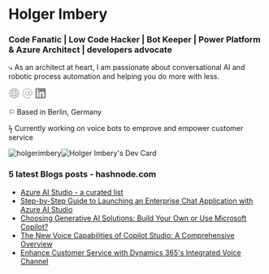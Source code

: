 # Holger Imbery
### Code Fanatic | Low Code Hacker | Bot Keeper | Power Platform & Azure Architect | developers advocate

⤷ As an architect at heart, 
I am passionate about conversational AI and robotic process automation and helping you do more with less.

 <a aligh="left" href="https://www.cognitiveservices.ninja" target="_blank" rel="noreferrer noopener"><img src="https://raw.githubusercontent.com/0xShapeShifter/dev-story/master/public/images/socials/globe.svg" alt="Website" width="22" height="22" /></a> <a aligh="left" href="mailto:the@cognitiveservices,ninja" target="_blank" rel="noreferrer noopener"><img src="https://raw.githubusercontent.com/0xShapeShifter/dev-story/master/public/images/socials/at.svg" alt="Email" width="22" height="22" /></a> <a aligh="left" href="https://www.linkedin.com/in/holgerimbery" target="_blank" rel="noreferrer noopener"><img src="https://raw.githubusercontent.com/0xShapeShifter/dev-story/master/public/images/socials/linkedin.svg" alt="LinkedIn" width="22" height="22" /></a>  

⚐ Based in Berlin, Germany

ϟ Currently working on voice bots to emprove and empower customer service

 

<a href="https://app.daily.dev/thecognitiveservicesninja"><img src="https://api.daily.dev/devcards/7d6788ea96d04422bdcc4f633263bc26.png?r=f2m" align=right width="400" alt="Holger Imbery's Dev Card"/></a>

<p align="left"> <img src="https://komarev.com/ghpvc/?username=holgerimbery&label=Profile%20views&color=0e75b6&style=flat" alt="holgerimbery" /> </p>

### 5 latest Blogs posts - hashnode.com
<!-- HASHNODE:START -->
- [Azure AI Studio - a curated list](https://the.cognitiveservices.ninja/azure-ai-studio-a-curated-list)
- [Step-by-Step Guide to Launching an Enterprise Chat Application with Azure AI Studio](https://the.cognitiveservices.ninja/step-by-step-guide-to-launching-an-enterprise-chat-application-with-azure-ai-studio)
- [Choosing Generative AI Solutions: Build Your Own or Use Microsoft Copilot?](https://aiassistant.studio/choosing-generative-ai-solutions-build-your-own-or-use-microsoft-copilot)
- [The New Voice Capabilities of Copilot Studio: A Comprehensive Overview](https://the.cognitiveservices.ninja/the-new-voice-capabilities-of-copilot-studio-a-comprehensive-overview)
- [Enhance Customer Service with Dynamics 365&#39;s Integrated Voice Channel](https://the.cognitiveservices.ninja/enhance-customer-service-with-dynamics-365s-integrated-voice-channel)
<!-- HASHNODE:END -->

